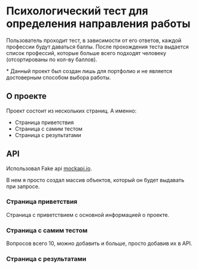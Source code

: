 # Психологический тест для определения направления работы

Пользователь проходит тест, в зависимости от его ответов, каждой профессии будут даваться баллы.
После прохождения теста выдается список профессий, которые больше всего подходят человеку (отсортированы по кол-ву баллов).

\* Данный проект был создан лишь для портфолио и не является достоверным способом выбора работы. 

## О проекте

Проект состоит из нескольких страниц.
А именно:
- Страница приветствия
- Страница с самим тестом
- Страница с результатами

## API

Использовал Fake api [mockapi.io](https://mockapi.io/).

В нем я просто создал массив объектов, который он будет выдавать при запросе.

### Страница приветствия

Страница с приветствием с основной информацией о проекте.


### Страница с самим тестом

Вопросов всего 10, можно добавить и больше, просто добавив их в API.

### Страница с результатами


